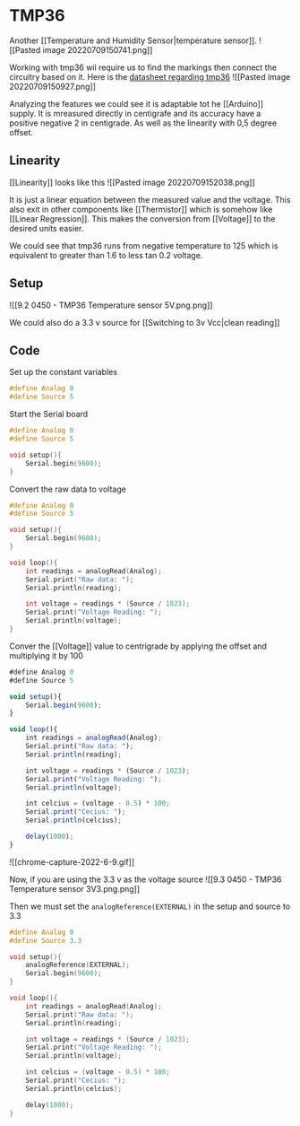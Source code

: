 # TMP36
Another [[Temperature and Humidity Sensor|temperature sensor]].
![[Pasted image 20220709150741.png]]

Working with tmp36 wil require us to find the markings then connect the circuitry based on it.
Here is the [datasheet regarding tmp36](http://www.analog.com/media/en/technical-documentation/data-sheets/TMP35_36_37.pdf)
![[Pasted image 20220709150927.png]]

Analyzing the features we could see it is adaptable tot he [[Arduino]] supply. It is mreasured directly in centigrafe and its accuracy have a positive negative 2 in centigrade. As well as the linearity with 0,5 degree offset.

## Linearity
[[Linearity]] looks like this
![[Pasted image 20220709152038.png]]

It is just a linear equation between the measured value and the voltage. This also exit in other components like [[Thermistor]] which is somehow like [[Linear Regression]]. This makes the conversion from [[Voltage]] to the desired units easier.

We could see that tmp36 runs from negative temperature to 125 which is equivalent to greater than 1.6 to less tan 0.2 voltage.

## Setup
![[9.2 0450 - TMP36 Temperature sensor 5V.png.png]]

We could also do a 3.3 v source for [[Switching to 3v Vcc|clean reading]]

## Code
Set up the constant variables
```cpp
#define Analog 0
#define Source 5
```

Start the Serial board
```cpp
#define Analog 0
#define Source 5

void setup(){
	Serial.begin(9600);
}
```

Convert the raw data to voltage
```cpp
#define Analog 0
#define Source 5

void setup(){
	Serial.begin(9600);
}

void loop(){
	int readings = analogRead(Analog);
	Serial.print("Raw data: ");
	Serial.println(reading);

	int voltage = readings * (Source / 1023);
	Serial.print("Voltage Reading: ");
	Serial.println(voltage);
}
```

Conver the [[Voltage]] value to centrigrade by applying the offset and multiplying it by 100
```js
#define Analog 0
#define Source 5

void setup(){
	Serial.begin(9600);
}

void loop(){
	int readings = analogRead(Analog);
	Serial.print("Raw data: ");
	Serial.println(reading);

	int voltage = readings * (Source / 1023);
	Serial.print("Voltage Reading: ");
	Serial.println(voltage);

	int celcius = (voltage - 0.5) * 100;
	Serial.print("Cecius: ");
	Serial.println(celcius);

	delay(1000);
}
```

![[chrome-capture-2022-6-9.gif]]


Now, if you are using the 3.3 v as the voltage source
![[9.3 0450 - TMP36 Temperature sensor 3V3.png.png]]

Then we must set the `analogReference(EXTERNAL)` in the setup and source to 3.3
```cpp
#define Analog 0
#define Source 3.3

void setup(){
	analogReference(EXTERNAL);
	Serial.begin(9600);
}

void loop(){
	int readings = analogRead(Analog);
	Serial.print("Raw data: ");
	Serial.println(reading);

	int voltage = readings * (Source / 1023);
	Serial.print("Voltage Reading: ");
	Serial.println(voltage);

	int celcius = (voltage - 0.5) * 100;
	Serial.print("Cecius: ");
	Serial.println(celcius);

	delay(1000);
}
```